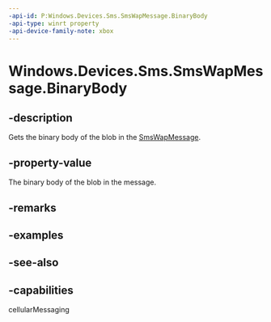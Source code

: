 ```yaml
---
-api-id: P:Windows.Devices.Sms.SmsWapMessage.BinaryBody
-api-type: winrt property
-api-device-family-note: xbox
---
```


<!-- Property syntax
public Windows.Storage.Streams.IBuffer BinaryBody { get; }
-->

# Windows.Devices.Sms.SmsWapMessage.BinaryBody

## -description
Gets the binary body of the blob in the [SmsWapMessage](smswapmessage.md).

## -property-value
The binary body of the blob in the message.

## -remarks

## -examples

## -see-also


## -capabilities
cellularMessaging
